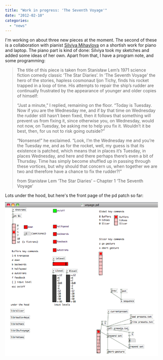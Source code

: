 ```yaml
---
title: "Work in progress: 'The Seventh Voyage'"
date: "2012-02-10"
categories: 
  - "news"
---
```


I'm working on about three new pieces at the moment. The second of these is a collaboration with pianist [Silviya Mihaylova](http://silviyamihaylova.com/) on a shortish work for piano and laptop. The piano part is kind of done: Silviya took my sketches and added some ideas of her own. Apart from that, I have a program note, and some programming:

> The title of this piece is taken from Stanisław Lem’s 1971 science fiction comedy classic ‘The Star Diaries’. In ‘The Seventh Voyage’ the hero of the stories, hapless cosmonaut Ijon Tichy, finds his rocket trapped in a loop of time. His attempts to repair the ship’s rudder are continually frustrated by the appearance of younger and older copies of himself:
> 
> “Just a minute,” I replied, remaining on the floor. “Today is Tuesday. Now if you are the Wednesday me, and if by that time on Wednesday the rudder still hasn’t been fixed, then it follows that something will prevent us from fixing it, since otherwise you, on Wednesday, would not now, on Tuesday, be asking me to help you fix it. Wouldn’t it be best, then, for us not to risk going outside?”
> 
> “Nonsense!” he exclaimed. “Look, I’m the Wednesday me and you’re the Tuesday me, and as for the rocket, well, my guess is that its existence is patched, which means that in places it’s Tuesday, in places Wednesday, and here and there perhaps there’s even a bit of Thursday. Time has simply become shuffled up in passing through these vortices, but why should that concern us, when together we are two and therefore have a chance to fix the rudder?!”
> 
> from Stanisław Lem ‘The Star Diaries’ – Chapter 1 ‘The Seventh Voyage’

Lots under the hood, but here's the front page of the pd patch so far:

[![](images/voyage-shot.png "voyage shot")](http://tedthetrumpet.files.wordpress.com/2012/02/voyage-shot.png)
